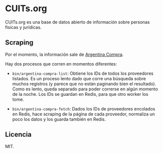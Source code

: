 CUITs.org
===

CUITs.org es una base de datos abierto de información sobre personas físicas y jurídicas.

Scraping
---

Por el momento, la información sale de [Argentina Compra](http://www.argentinacompra.gov.ar).

Hay dos procesos que corren en momentos diferentes:

  * `bin/argentina-compra-list`: Obtiene los IDs de todos los
  proveedores listados. Es un proceso lento dado que corre una búsqueda
  sobre muchos registros (y parece que no están paginando bien el
  resultado). Como es lento, queda separado para poder correrse en
  algún momento de la noche. Los IDs se guardan en Redis, para que otro
  worker los tome.

  * `bin/argentina-compra-fetch`: Dados los IDs de proveedores encolados
  en Redis, hace scraping de la página de cada proveedor, normaliza un
  poco los datos y los guarda también en Redis.

Licencia
---

MIT.
